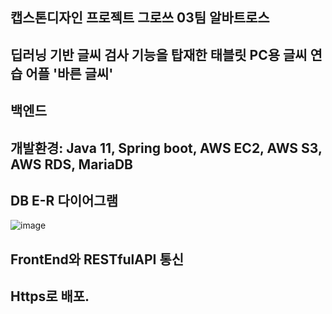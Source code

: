 ## 캡스톤디자인 프로젝트 그로쓰 03팀 알바트로스
## 딥러닝 기반 글씨 검사 기능을 탑재한 태블릿 PC용 글씨 연습 어플 '바른 글씨'
## 백엔드
## 개발환경: Java 11, Spring boot, AWS EC2, AWS S3, AWS RDS, MariaDB
## DB E-R 다이어그램
![image](https://user-images.githubusercontent.com/76611903/170220432-bd638833-0e19-4a80-965c-197becb2cb74.png)
## FrontEnd와 RESTfulAPI 통신
## Https로 배포.

